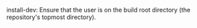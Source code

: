 install-dev: Ensure that the user is on the build root directory (the repository's topmost directory).
